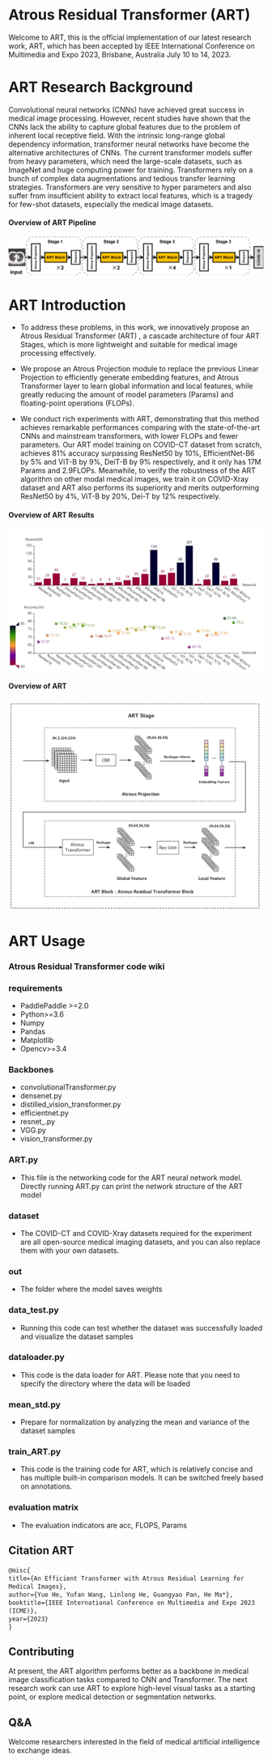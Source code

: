 # Atrous Residual Transformer (ART)
Welcome to ART, this is the official implementation of our latest research work, ART, which has been accepted by IEEE International Conference on Multimedia and Expo 2023, Brisbane, Australia July 10 to 14, 2023.
   


# ART Research Background
Convolutional neural networks (CNNs) have achieved great success in medical image processing.
However, recent studies have shown that the CNNs lack the ability to capture global features due to the problem of inherent local receptive field.
With the intrinsic long-range global dependency information, transformer neural networks have become the alternative architectures of CNNs.
The current transformer models suffer from heavy parameters, which need the large-scale datasets, such as ImageNet and huge computing power for training. Transformers rely on a bunch of complex data augmentations and tedious transfer learning strategies. Transformers are very sensitive to hyper parameters and also suffer from insufficient ability to extract local features, which is a tragedy for few-shot datasets, especially the medical image datasets.

#### Overview of ART Pipeline
<div width="500" align="center">
  <img src="images/pipeline.png"/>
</div>


# ART Introduction
- To address these problems, in this work, we innovatively propose an Atrous Residual Transformer (ART) , a cascade architecture of four ART Stages, which is more lightweight and suitable for medical image processing effectively. 
- We propose an Atrous Projection module to replace the previous Linear Projection to efficiently generate embedding features, and Atrous Transformer layer to learn global information and local features, while greatly reducing the amount of model parameters (Params) and floating-point operations (FLOPs).

- We conduct rich experiments with ART, demonstrating that this method achieves remarkable performances comparing with the state-of-the-art CNNs and mainstream transformers, with lower FLOPs and fewer parameters. 
Our ART model training on COVID-CT dataset from scratch, achieves 81\% accuracy surpassing ResNet50 by 10\%, EfficientNet-B6 by 5\% and ViT-B by 9\%, DeiT-B by 9\% respectively, and it only has 17M Params and 2.9FLOPs. 
Meanwhile, to verify the robustness of the ART algorithm on other modal medical images, we train it on COVID-Xray dataset and ART also performs its superiority and merits outperforming ResNet50 by 4\%, ViT-B by 20\%, Dei-T by 12\% respectively.

#### Overview of ART Results
<div width="500" align="center">
  <img src="images/compare.jpg"/>
</div>




#### Overview of ART
<div width="1000" align="center">
  <img src="images/ART.png"/>
</div>


# ART Usage
### Atrous Residual Transformer code wiki

### requirements
- PaddlePaddle >=2.0
- Python>=3.6
- Numpy
- Pandas
- Matplotlib
- Opencv>=3.4

### Backbones
- convolutionalTransformer.py
- densenet.py
- distilled_vision_transformer.py
- efficientnet.py
- resnet_.py
- VGG.py
- vision_transformer.py

### ART.py
- This file is the networking code for the ART neural network model. Directly running ART.py can print the network structure of the ART model


### dataset
- The COVID-CT and COVID-Xray datasets required for the experiment are all open-source medical imaging datasets, 
and you can also replace them with your own datasets.

### out
- The folder where the model saves weights

### data_test.py
- Running this code can test whether the dataset was successfully loaded and visualize the dataset samples

### dataloader.py
- This code is the data loader for ART. Please note that you need to specify the directory where the data will be loaded

### mean_std.py
- Prepare for normalization by analyzing the mean and variance of the dataset samples

### train_ART.py
- This code is the training code for ART, which is relatively concise and has multiple built-in comparison models. 
It can be switched freely based on annotations.

### evaluation matrix
- The evaluation indicators are acc, FLOPS, Params



## Citation ART

```
@misc{
title={An Efficient Transformer with Atrous Residual Learning for Medical Images},
author={Yue He, Yufan Wang, Linlong He, Guangyao Pan, He Ma*},
booktitle={IEEE International Conference on Multimedia and Expo 2023 (ICME)},
year={2023}
}
```

## Contributing
At present, the ART algorithm performs better as a backbone in medical image classification tasks compared to CNN and Transformer. The next research work can use ART to explore high-level visual tasks as a starting point, or explore medical detection or segmentation networks.


## Q&A
Welcome researchers interested in the field of medical artificial intelligence to exchange ideas.
